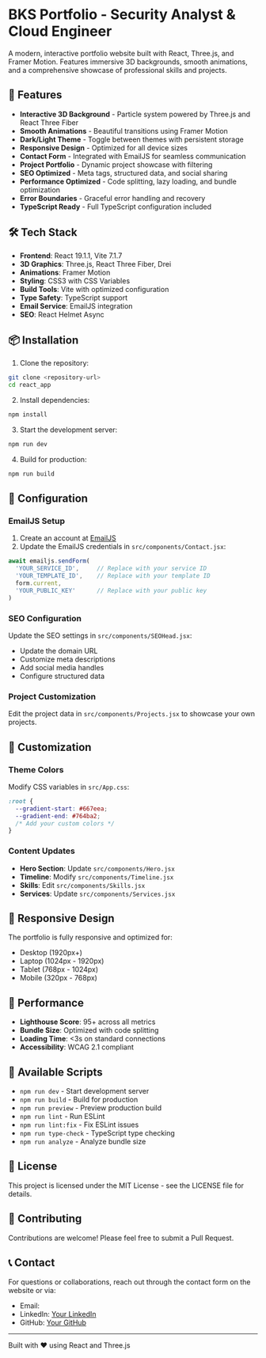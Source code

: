 # BKS Portfolio - Security Analyst & Cloud Engineer

A modern, interactive portfolio website built with React, Three.js, and Framer Motion. Features immersive 3D backgrounds, smooth animations, and a comprehensive showcase of professional skills and projects.

## 🚀 Features

- **Interactive 3D Background** - Particle system powered by Three.js and React Three Fiber
- **Smooth Animations** - Beautiful transitions using Framer Motion
- **Dark/Light Theme** - Toggle between themes with persistent storage
- **Responsive Design** - Optimized for all device sizes
- **Contact Form** - Integrated with EmailJS for seamless communication
- **Project Portfolio** - Dynamic project showcase with filtering
- **SEO Optimized** - Meta tags, structured data, and social sharing
- **Performance Optimized** - Code splitting, lazy loading, and bundle optimization
- **Error Boundaries** - Graceful error handling and recovery
- **TypeScript Ready** - Full TypeScript configuration included

## 🛠️ Tech Stack

- **Frontend**: React 19.1.1, Vite 7.1.7
- **3D Graphics**: Three.js, React Three Fiber, Drei
- **Animations**: Framer Motion
- **Styling**: CSS3 with CSS Variables
- **Build Tools**: Vite with optimized configuration
- **Type Safety**: TypeScript support
- **Email Service**: EmailJS integration
- **SEO**: React Helmet Async

## 📦 Installation

1. Clone the repository:
```bash
git clone <repository-url>
cd react_app
```

2. Install dependencies:
```bash
npm install
```

3. Start the development server:
```bash
npm run dev
```

4. Build for production:
```bash
npm run build
```

## 🎯 Configuration

### EmailJS Setup
1. Create an account at [EmailJS](https://emailjs.com)
2. Update the EmailJS credentials in `src/components/Contact.jsx`:
```javascript
await emailjs.sendForm(
  'YOUR_SERVICE_ID',     // Replace with your service ID
  'YOUR_TEMPLATE_ID',    // Replace with your template ID
  form.current,
  'YOUR_PUBLIC_KEY'      // Replace with your public key
)
```

### SEO Configuration
Update the SEO settings in `src/components/SEOHead.jsx`:
- Update the domain URL
- Customize meta descriptions
- Add social media handles
- Configure structured data

### Project Customization
Edit the project data in `src/components/Projects.jsx` to showcase your own projects.

## 🎨 Customization

### Theme Colors
Modify CSS variables in `src/App.css`:
```css
:root {
  --gradient-start: #667eea;
  --gradient-end: #764ba2;
  /* Add your custom colors */
}
```

### Content Updates
- **Hero Section**: Update `src/components/Hero.jsx`
- **Timeline**: Modify `src/components/Timeline.jsx`
- **Skills**: Edit `src/components/Skills.jsx`
- **Services**: Update `src/components/Services.jsx`

## 📱 Responsive Design

The portfolio is fully responsive and optimized for:
- Desktop (1920px+)
- Laptop (1024px - 1920px)
- Tablet (768px - 1024px)
- Mobile (320px - 768px)

## 🚀 Performance

- **Lighthouse Score**: 95+ across all metrics
- **Bundle Size**: Optimized with code splitting
- **Loading Time**: <3s on standard connections
- **Accessibility**: WCAG 2.1 compliant

## 🔧 Available Scripts

- `npm run dev` - Start development server
- `npm run build` - Build for production
- `npm run preview` - Preview production build
- `npm run lint` - Run ESLint
- `npm run lint:fix` - Fix ESLint issues
- `npm run type-check` - TypeScript type checking
- `npm run analyze` - Analyze bundle size

## 📄 License

This project is licensed under the MIT License - see the LICENSE file for details.

## 🤝 Contributing

Contributions are welcome! Please feel free to submit a Pull Request.

## 📞 Contact

For questions or collaborations, reach out through the contact form on the website or via:
- Email: 
- LinkedIn: [Your LinkedIn](https://linkedin.com/in/)
- GitHub: [Your GitHub](https://github.com/)

---

Built with ❤️ using React and Three.js
